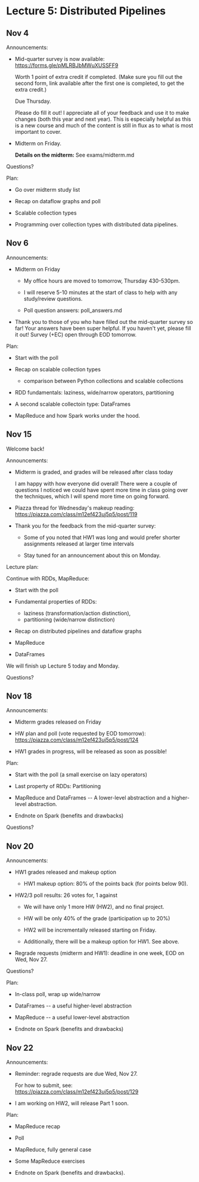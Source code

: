# Lecture 5: Distributed Pipelines

## Nov 4

Announcements:

- Mid-quarter survey is now available:
  https://forms.gle/pMLRBJbMWuXUSSFF9

  Worth 1 point of extra credit if completed.
  (Make sure you fill out the second form, link available after the first one is completed, to get the extra credit.)

  Due Thursday.

  Please do fill it out! I appreciate all of your feedback and
  use it to make changes (both this year and next year).
  This is especially helpful as this is a new course and much
  of the content is still in flux as to what is most important
  to cover.

- Midterm on Friday.

  **Details on the midterm:**
  See exams/midterm.md

Questions?

Plan:

- Go over midterm study list

- Recap on dataflow graphs and poll

- Scalable collection types

- Programming over collection types with distributed data pipelines.

## Nov 6

Announcements:

- Midterm on Friday

    + My office hours are moved to tomorrow, Thursday 430-530pm.

    + I will reserve 5-10 minutes at the start of class to help with any study/review questions.

    + Poll question answers: poll_answers.md

- Thank you to those of you who have filled out the mid-quarter survey so far!
    Your answers have been super helpful.
    If you haven't yet, please fill it out!
    Survey (+EC) open through EOD tomorrow.

Plan:

- Start with the poll

- Recap on scalable collection types

    + comparison between Python collections and scalable collections

- RDD fundamentals: laziness, wide/narrow operators, partitioning

- A second scalable collectoin type: DataFrames

- MapReduce and how Spark works under the hood.

## Nov 15

Welcome back!

Announcements:

- Midterm is graded, and grades will be released after class today

  I am happy with how everyone did overall!
  There were a couple of questions I noticed we could have spent more time in class going over
  the techniques, which I will spend more time on going forward.

- Piazza thread for Wednesday's makeup reading: https://piazza.com/class/m12ef423uj5p5/post/119

- Thank you for the feedback from the mid-quarter survey:

  + Some of you noted that HW1 was long and would prefer shorter assignments released at larger time intervals

  + Stay tuned for an announcement about this on Monday.

Lecture plan:

Continue with RDDs, MapReduce:

- Start with the poll

- Fundamental properties of RDDs:
  + laziness (transformation/action distinction),
  + partitioning (wide/narrow distinction)

- Recap on distributed pipelines and dataflow graphs

- MapReduce

- DataFrames

We will finish up Lecture 5 today and Monday.

Questions?

## Nov 18

Announcements:

- Midterm grades released on Friday

- HW plan and poll (vote requested by EOD tomorrow): https://piazza.com/class/m12ef423uj5p5/post/124

- HW1 grades in progress, will be released as soon as possible!

Plan:

- Start with the poll (a small exercise on lazy operators)

- Last property of RDDs: Partitioning

- MapReduce and DataFrames -- A lower-level abstraction and a higher-level abstraction.

- Endnote on Spark (benefits and drawbacks)

Questions?

## Nov 20

Announcements:

- HW1 grades released and makeup option

  + HW1 makeup option: 80% of the points back (for points below 90).

- HW2/3 poll results: 26 votes for, 1 against

  + We will have only 1 more HW (HW2), and no final project.

  + HW will be only 40% of the grade (participation up to 20%)

  + HW2 will be incrementally released starting on Friday.

  + Additionally, there will be a makeup option for HW1. See above.

- Regrade requests (midterm and HW1): deadline in one week, EOD on Wed, Nov 27.

Questions?

Plan:

- In-class poll, wrap up wide/narrow

- DataFrames -- a useful higher-level abstraction

- MapReduce -- a useful lower-level abstraction

- Endnote on Spark (benefits and drawbacks)

## Nov 22

Announcements:

- Reminder: regrade requests are due Wed, Nov 27.

  For how to submit, see: https://piazza.com/class/m12ef423uj5p5/post/129

+ I am working on HW2, will release Part 1 soon.

Plan:

- MapReduce recap

- Poll

- MapReduce, fully general case

- Some MapReduce exercises

- Endnote on Spark (benefits and drawbacks).
